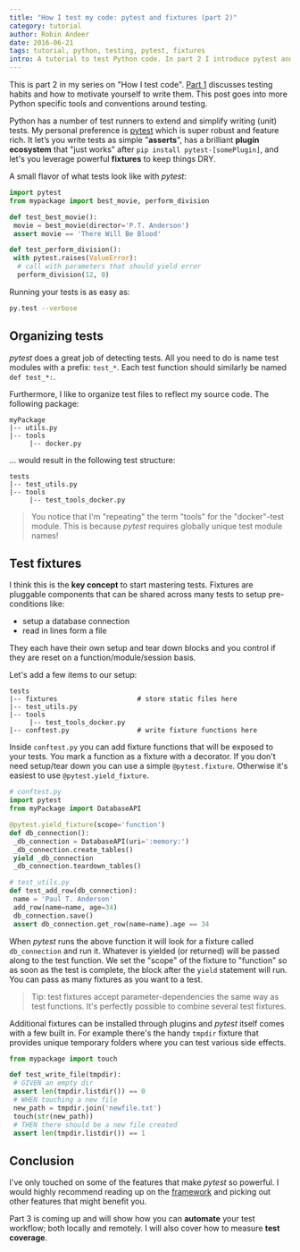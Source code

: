 ```yaml
---
title: "How I test my code: pytest and fixtures (part 2)"
category: tutorial
author: Robin Andeer
date: 2016-06-21
tags: tutorial, python, testing, pytest, fixtures
intro: A tutorial to test Python code. In part 2 I introduce pytest and how to leverage one of it's most powerful features.
---
```


This is part 2 in my series on "How I test code". [Part 1][part1] discusses testing habits and how to motivate yourself to write them. This post goes into more Python specific tools and conventions around testing.

Python has a number of test runners to extend and simplify writing (unit) tests. My personal preference is [pytest][pytest] which is super robust and feature rich. It let’s you write tests as simple "**asserts**", has a brilliant **plugin ecosystem** that "just works" after `pip install pytest-[somePlugin]`, and let's you leverage powerful **fixtures** to keep things DRY.

A small flavor of what tests look like with _pytest_:

```python
import pytest
from mypackage import best_movie, perform_division

def test_best_movie():
 movie = best_movie(director='P.T. Anderson')
 assert movie == 'There Will Be Blood'

def test_perform_division():
 with pytest.raises(ValueError):
  # call with parameters that should yield error
  perform_division(12, 0)
```

Running your tests is as easy as:

```bash
py.test --verbose
```

## Organizing tests

_pytest_ does a great job of detecting tests. All you need to do is name test modules with a prefix: `test_*`. Each test function should similarly be named `def test_*:`.

Furthermore, I like to organize test files to reflect my source code. The following package:

```
myPackage
|-- utils.py
|-- tools
     |-- docker.py
```

... would result in the following test structure:

```
tests
|-- test_utils.py
|-- tools
     |-- test_tools_docker.py
```

> You notice that I'm "repeating" the term "tools" for the "docker"-test module. This is because _pytest_ requires globally unique test module names!

## Test fixtures

I think this is the **key concept** to start mastering tests. Fixtures are pluggable components that can be shared across many tests to setup pre-conditions like:

- setup a database connection
- read in lines form a file

They each have their own setup and tear down blocks and you control if they are reset on a function/module/session basis.

Let's add a few items to our setup:

```
tests
|-- fixtures                    # store static files here
|-- test_utils.py
|-- tools
     |-- test_tools_docker.py
|-- conftest.py                 # write fixture functions here
```

Inside `conftest.py` you can add fixture functions that will be exposed to your tests. You mark a function as a fixture with a decorator. If you don't need setup/tear down you can use a simple `@pytest.fixture`. Otherwise it's easiest to use `@pytest.yield_fixture`.

```python
# conftest.py
import pytest
from myPackage import DatabaseAPI

@pytest.yield_fixture(scope='function')
def db_connection():
 _db_connection = DatabaseAPI(uri=':memory:')
 _db_connection.create_tables()
 yield _db_connection
 _db_connection.teardown_tables()
```

```python
# test_utils.py
def test_add_row(db_connection):
 name = 'Paul T. Anderson'
 add_row(name=name, age=34)
 db_connection.save()
 assert db_connection.get_row(name=name).age == 34
```

When _pytest_ runs the above function it will look for a fixture called `db_connection` and run it. Whatever is yielded (or returned) will be passed along to the test function. We set the "scope" of the fixture to "function" so as soon as the test is complete, the block after the `yield` statement will run. You can pass as many fixtures as you want to a test.

> Tip: test fixtures accept parameter-dependencies the same way as test functions. It's perfectly possible to combine several test fixtures.

Additional fixtures can be installed through plugins and _pytest_ itself comes with a few built in. For example there's the handy `tmpdir` fixture that provides unique temporary folders where you can test various side effects.

```python
from mypackage import touch

def test_write_file(tmpdir):
 # GIVEN an empty dir
 assert len(tmpdir.listdir()) == 0
 # WHEN touching a new file
 new_path = tmpdir.join('newfile.txt')
 touch(str(new_path))
 # THEN there should be a new file created
 assert len(tmpdir.listdir()) == 1
```

## Conclusion

I've only touched on some of the features that make _pytest_ so powerful. I would highly recommend reading up on the [framework][pytest] and picking out other features that might benefit you.

Part 3 is coming up and will show how you can **automate** your test workflow; both locally and remotely. I will also cover how to measure **test coverage**.

[part1]: http://www.robinandeer.com/blog/2016/06/18/how-i-test-my-code-part-1/
[pytest]: http://pytest.org/latest/
